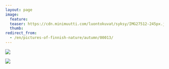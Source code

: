 ```yaml
---
layout: page
image:
  feature:
  teaser: https://cdn.minimuutti.com/luontokuvat/syksy/IMG27512-245px.jpg
  thumb:
redirect_from:
  - /en/pictures-of-finnish-nature/autumn/00013/
---
```


![](https://cdn.minimuutti.com/luontokuvat/kes%C3%A4/2/DSC13865-800px.jpg)

![](https://cdn.minimuutti.com/luontokuvat/syksy/IMG27512-800px.jpg)

